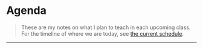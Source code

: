 # Agenda

> These are my notes on what I plan to teach in each upcoming class. For the timeline of where we are today, see [the current schedule](./ReadMe.md#schedule).

----

